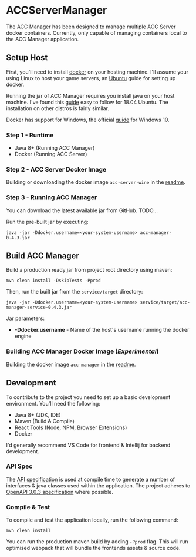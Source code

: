# ACCServerManager
The ACC Manager has been designed to manage multiple ACC Server docker containers. Currently, only
capable of managing containers local to the ACC Manager application.

## Setup Host
First, you'll need to install [docker](https://docs.docker.com/get-started/) on your hosting machine. 
I'll assume your using Linux to host your game servers, an [Ubuntu](https://docs.docker.com/engine/install/ubuntu/) guide for setting up docker. 

Running the jar of ACC Manager requires you install java on your host machine. I've found this [guide](https://linuxize.com/post/install-java-on-ubuntu-18-04/) easy to follow for 18.04 Ubuntu.
The installation on other distros is fairly similar.

Docker has support for Windows, the official [guide](https://docs.docker.com/docker-for-windows/install/) for Windows 10.

### Step 1 - Runtime
 * Java 8+ (Running ACC Manager)
 * Docker (Running ACC Server)
 
### Step 2 - ACC Server Docker Image
Building or downloading the docker image `acc-server-wine` in the [readme](docs/docker/acc-server/README.md).

### Step 3 - Running ACC Manager
You can download the latest available jar from GitHub. TODO...

Run the pre-built jar by executing:
```
java -jar -Ddocker.username=<your-system-username> acc-manager-0.4.3.jar
```

## Build ACC Manager
Build a production ready jar from project root directory using maven:
```
mvn clean install -DskipTests -Pprod
```
Then, run the built jar from the `service/target` directory:
```
java -jar -Ddocker.username=<your-system-username> service/target/acc-manager-service-0.4.3.jar
```

Jar parameters:
* **-Ddocker.username** - Name of the host's username running the docker engine

### Building ACC Manager Docker Image (_Experimental_)
Building the docker image `acc-manager` in the [readme](docs/docker/acc-manager/README.md).

## Development
To contribute to the project you need to set up a basic development environment. You'll need the following:

 * Java 8+ (JDK, IDE)
 * Maven (Build & Compile)
 * React Tools (Node, NPM, Browser Extensions)
 * Docker

I'd generally recommend VS Code for frontend & Intellij for backend development.

### API Spec
The [API specification](api/yaml/acc-manager.yaml) is used at compile time to generate a number of interfaces & java classes used within the application.
The project adheres to [OpenAPI 3.0.3 specification](https://github.com/OAI/OpenAPI-Specification/blob/master/versions/3.0.3.md#infoObject) where possible.

### Compile & Test
To compile and test the application locally, run the following command:
```
mvn clean install
```
You can run the production maven build by adding `-Pprod` flag. This will run optimised webpack that will bundle the frontends assets & source code.
